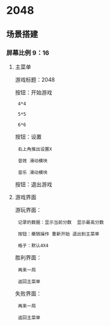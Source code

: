 # 2048
## 场景搭建
### 屏幕比例 9：16
1. 主菜单

    游戏标题：2048
    
    按钮：开始游戏

        4*4

        5*5

        6*6

    按钮：设置

        右上角推出设置X

        音效 滑动模块

        音乐 滑动模块

    按钮：退出游戏

2. 游戏界面

    游玩界面：
    
        记录的数据：显示当前分数  显示最高分数

        按钮：撤销操作 重新开始 退出到主菜单

        格子：默认4X4

    胜利界面：

        再来一局

        返回主菜单

    失败界面：

        再来一局

        返回主菜单
